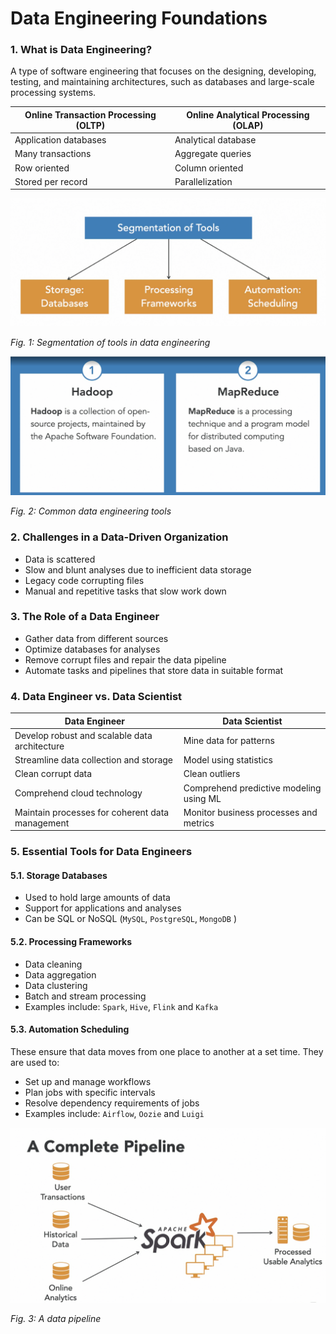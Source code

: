 # Data Engineering Foundations

### 1. What is Data Engineering?

A type of software engineering that focuses on the designing, developing, testing, and maintaining architectures, such
as databases and large-scale processing systems.

| Online Transaction Processing (OLTP) | Online Analytical Processing (OLAP) |
|--------------------------------------|-------------------------------------|
| Application databases                | Analytical database                 |
| Many transactions                    | Aggregate queries                   |
| Row oriented                         | Column oriented                     |
| Stored per record                    | Parallelization                     |


![img.png](img.png)

_Fig. 1: Segmentation of tools in data engineering_


![img_1.png](img_1.png)

_Fig. 2: Common data engineering tools_

### 2. Challenges in a Data-Driven Organization
- Data is scattered
- Slow and blunt analyses due to inefficient data storage
- Legacy code corrupting files
- Manual and repetitive tasks that slow work down

### 3. The Role of a Data Engineer
- Gather data from different sources
- Optimize databases for analyses
- Remove corrupt files and repair the data pipeline
- Automate tasks and pipelines that store data in suitable format

### 4. Data Engineer vs. Data Scientist


| Data Engineer                                   | Data Scientist                          |
|-------------------------------------------------|-----------------------------------------|
| Develop robust and scalable data architecture   | Mine data for patterns                  |
| Streamline data collection and storage          | Model using statistics                  |
| Clean corrupt data                              | Clean outliers                          |
| Comprehend cloud technology                     | Comprehend predictive modeling using ML |
| Maintain processes for coherent data management | Monitor business processes and metrics  |

### 5. Essential Tools for Data Engineers
#### 5.1. Storage Databases
- Used to hold large amounts of data
- Support for applications and analyses
- Can be SQL or NoSQL (`MySQL`, `PostgreSQL`, `MongoDB` )
#### 5.2. Processing Frameworks
- Data cleaning
- Data aggregation
- Data clustering
- Batch and stream processing
- Examples include: `Spark`, `Hive`, `Flink` and `Kafka`
#### 5.3. Automation Scheduling
These ensure that data moves from one place to another at a set time. They are used to:
- Set up and manage workflows
- Plan jobs with specific intervals
- Resolve dependency requirements of jobs
- Examples include: `Airflow`, `Oozie` and `Luigi`

![img_2.png](img_2.png)

_Fig. 3: A data pipeline_
